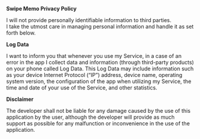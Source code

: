 **Swipe Memo Privacy Policy**

I will not provide personally identifiable information to third parties.  
I take the utmost care in managing personal information and handle it as set forth below.

**Log Data**

I want to inform you that whenever you use my Service, in a case of an error in the app I collect data and information (through third-party products) on your phone called Log Data. This Log Data may include information such as your device Internet Protocol (“IP”) address, device name, operating system version, the configuration of the app when utilizing my Service, the time and date of your use of the Service, and other statistics.

**Disclaimer**

The developer shall not be liable for any damage caused by the use of this application by the user, although the developer will provide as much support as possible for any malfunction or inconvenience in the use of the application.

